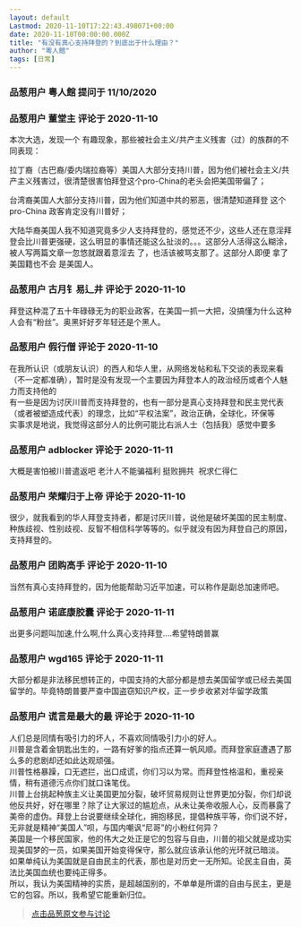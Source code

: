 ```yaml
---
layout: default
Lastmod: 2020-11-10T17:22:43.498071+00:00
date: 2020-11-10T00:00:00.000Z
title: "有没有真心支持拜登的？到底出于什么理由？"
author: "粵人館"
tags: [日常]
---
```



### 品葱用户 **粵人館** 提问于 11/10/2020
    

    
                

### 品葱用户 **董堂主** 评论于 2020-11-10
        
本次大选，发现一个 有趣现象，那些被社会主义/共产主义残害（过）的族群的不同表现：  
  
拉丁裔（古巴裔/委内瑞拉裔等）美国人大部分支持川普，因为他们被社会主义/共产主义残害过，很清楚很害怕拜登这个pro-China的老头会把美国带偏了；  
  
台湾裔美国人大部分支持川普，因为他们知道中共的邪恶，很清楚知道拜登 这个pro-China 政客肯定没有川普好；  
  
大陆华裔美国人我不知道究竟多少人支持拜登的，感觉还不少，这些人还在意淫拜登会比川普更强硬，这么明显的事情还能这么扯淡的。。。这部分人活得这么糊涂，被人写两篇文章一忽悠就跟着意淫去 了，也活该被骂支那了。这部分人即便 拿了 美国籍也不会 是美国人。
        
                

### 品葱用户 **古月钅易辶井** 评论于 2020-11-10
        
拜登这种混了五十年碌碌无为的职业政客，在美国一抓一大把，没搞懂为什么这种人会有“粉丝”。奥黑奸好歹年轻还是个黑人。
        
                

### 品葱用户 **假行僧** 评论于 2020-11-10
        
在我所认识（或朋友认识）的西人和华人里，从网络发帖和私下交谈的表现来看（不一定都准确），暂时是没有发现一个主要因为拜登本人的政治经历或者个人魅力而支持他的  
有一些是因为讨厌川普而支持拜登的，也有一部分是真心支持拜登和民主党代表（或者被塑造成代表）的理念，比如“平权法案”，政治正确，全球化，环保等  
实事求是地说，我觉得这部分人的比例可能比右派人士（包括我）感觉中要多
        
                

### 品葱用户 **adblocker** 评论于 2020-11-11
        
大概是害怕被川普遣返吧 老汁人不能骗福利 挺败拥共  祝求仁得仁
        
                

### 品葱用户 **荣耀归于上帝** 评论于 2020-11-10
        
很少，就我看到的华人拜登支持者，都是讨厌川普，说他是破坏美国的民主制度、种族歧视、性别歧视、反智不相信科学等等的。似乎就没有因为拜登自己的原因，支持拜登的。
        
                

### 品葱用户 **团购高手** 评论于 2020-11-10
        
当然有真心支持拜登的，因为他能帮助习近平加速，可以称作是副总加速师吧。
        
                

### 品葱用户 **诺底康胶囊** 评论于 2020-11-11
        
出更多问题叫加速,什么啊,什么真心支持拜登....希望特朗普赢
        
                

### 品葱用户 **wgd165** 评论于 2020-11-11
        
大部分都是非法移民想转正的，中国支持的大部分都是想去美国留学或已经去美国留学的。毕竟特朗普要严查中国盗窃知识产权，正一步步收紧对华留学政策
        
                

### 品葱用户 **谎言是最大的最** 评论于 2020-11-10
        
人们总是同情有吸引力的坏人，不喜欢同情吸引力小的好人。  
川普是含着金钥匙出生的，一路有好爹的指点还算一帆风顺。而拜登家庭遭遇了那么多的悲剧却还如此达观顽强。  
川普性格暴躁，口无遮拦，出口成谎，你们习以为常。而拜登性格温和，重视亲情，稍有道德污点你们就口诛笔伐。  
川普上台挑起种族主义让美国更加分裂，破坏贸易规则让世界更加分裂，你们却说他反共好，好在哪里？除了让大家过的尴尬点，从未让美帝收服人心，反而暴露了美帝的虚伪。拜登上台说要继续全球化，拥抱移民，提倡种族平等，你们说不好，无非就是精神“美国人”呗，与国内嘲讽“尼哥”的小粉红何异？  
美国是一个移民国家，他的伟大之处正是它的包容与自由，川普的祖父就是成功实现美国梦的一员，如果美国开始变得保守，那么就应该承认他的光环就已暗淡。  
如果单纯认为美国就是自由民主的代表，那也是对历史一无所知。论民主自由，英法比美国血统也要纯正得多。  
所以，我认为美国精神的实质，是超越国别的，不单单是所谓的自由与民主，更是它的包容。所以，我希望它能重新归位。
        
                





> [点击品葱原文参与讨论](https://pincong.rocks/question/33361)

